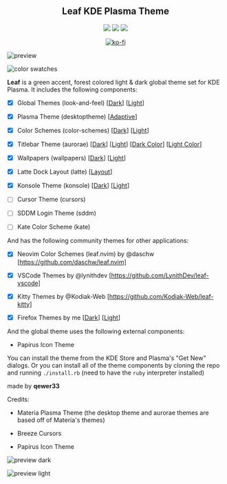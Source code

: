 <div align="center">

## Leaf KDE Plasma Theme

![](https://img.shields.io/static/v1?style=for-the-badge&label=KDE+Plasma&message=Global+Theme&color=blue&logo=kde)
![](https://img.shields.io/static/v1?style=for-the-badge&label=KDE%20Store&message=10K+%20Downloads&color=blue&logo=kde&logoColor=orange)
![](https://img.shields.io/static/v1?style=for-the-badge&label=Qt&message=Color+Schemes&color=green&logo=qt)

[![ko-fi](https://ko-fi.com/img/githubbutton_sm.svg)](https://ko-fi.com/B0B8FQ871)

</div>

![preview](https://github.com/qewer33/leaf-kde/blob/main/assets/preview.png?raw=true)

![color swatches](https://github.com/qewer33/leaf-kde/blob/main/assets/color_swatches.png?raw=true)

**Leaf** is a green accent, forest colored light & dark global theme set for KDE Plasma. It includes the following components:

- [x] Global Themes (look-and-feel) [[Dark](https://store.kde.org/p/1740699)] [[Light](https://store.kde.org/p/1740701)]

- [x] Plasma Theme (desktoptheme) [[Adaptive](https://store.kde.org/p/1739737)]

- [x] Color Schemes (color-schemes) [[Dark](https://store.kde.org/p/1739715)] [[Light](https://store.kde.org/p/1739720)]

- [x] Titlebar Theme (aurorae) [[Dark](https://store.kde.org/p/1739752)] [[Light](https://store.kde.org/p/1739758)] [[Dark Color](https://store.kde.org/p/1748461)] [[Light Color](https://store.kde.org/p/1748463)]

- [x] Wallpapers (wallpapers) [[Dark](https://store.kde.org/p/1739944)] [[Light](https://store.kde.org/p/1739945)]

- [x] Latte Dock Layout (latte) [[Layout](https://store.kde.org/p/1740720)]

- [x] Konsole Theme (konsole) [[Dark](https://store.kde.org/p/1741394)] [[Light](https://store.kde.org/p/1741399)]

- [ ] Cursor Theme (cursors)

- [ ] SDDM Login Theme (sddm)

- [ ] Kate Color Scheme (kate)

And has the following community themes for other applications:

- [x] Neovim Color Schemes (leaf.nvim) by @daschw [https://github.com/daschw/leaf.nvim]

- [x] VSCode Themes by @lynithdev [https://github.com/LynithDev/leaf-vscode]

- [x] Kitty Themes by @Kodiak-Web [https://github.com/Kodiak-Web/leaf-kitty]

- [x] Firefox Themes by me [[Dark](https://addons.mozilla.org/en-US/firefox/addon/leaf-dark/)] [[Light](https://addons.mozilla.org/en-US/firefox/addon/leaf-light/)]

And the global theme uses the following external components:

- Papirus Icon Theme

You can install the theme from the KDE Store and Plasma's "Get New" dialogs. Or you can install all of the theme components by cloning the repo and running `./install.rb` (need to have the `ruby` interpreter installed)

made by **qewer33**

Credits:

- Materia Plasma Theme (the desktop theme and aurorae themes are based off of Materia's themes)

- Breeze Cursors

- Papirus Icon Theme

![preview dark](https://github.com/qewer33/leaf-kde/blob/main/assets/preview-dark.png?raw=true)

![preview light](https://github.com/qewer33/leaf-kde/blob/main/assets/preview-light.png?raw=true)
